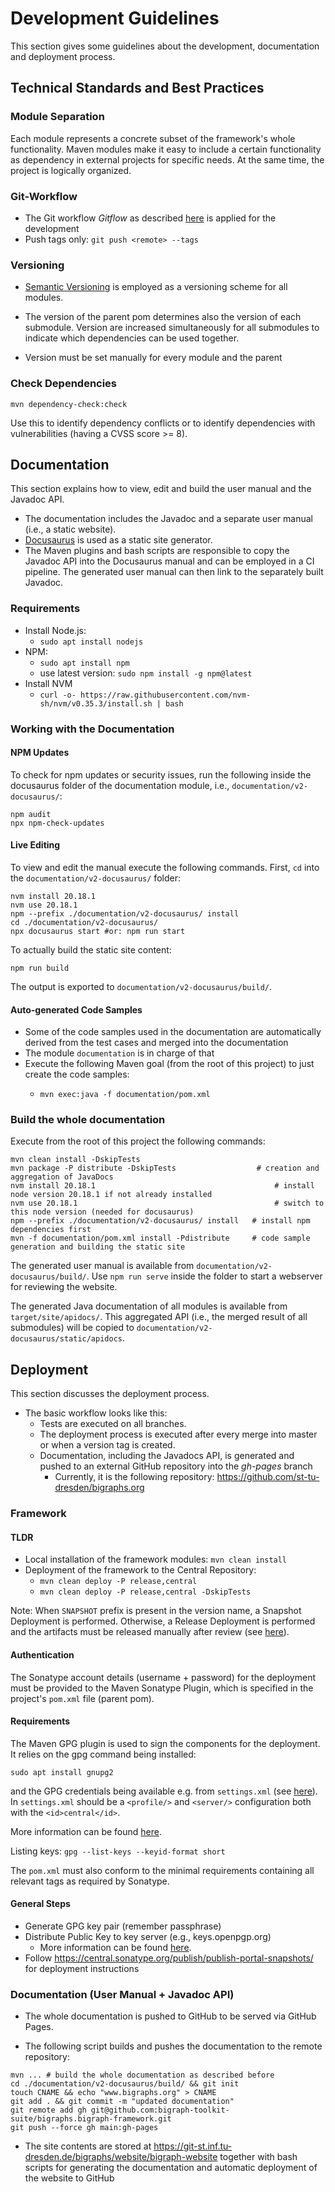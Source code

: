 # Development Guidelines

This section gives some guidelines about the development, documentation and deployment process.

## Technical Standards and Best Practices

### Module Separation

Each module represents a concrete subset of the framework's whole functionality.
Maven modules make it easy to include a certain functionality as dependency in external projects for
specific needs.
At the same time, the project is logically organized.

### Git-Workflow

- The Git workflow *Gitflow* as described [here](https://www.atlassian.com/git/tutorials/comparing-workflows/gitflow-workflow) is applied for the development
- Push tags only: `git push <remote> --tags`

### Versioning

- [Semantic Versioning](https://semver.org/) is employed as a versioning scheme for all modules.

- The version of the parent pom determines also the version of each submodule.
  Version are increased simultaneously for all submodules to indicate which dependencies
  can be used together.
- Version must be set manually for every module and the parent

### Check Dependencies

`mvn dependency-check:check`

Use this to identify dependency conflicts or to identify dependencies with vulnerabilities (having a CVSS score >= 8).

## Documentation

This section explains how to view, edit and build the user manual and the Javadoc API.

- The documentation includes the Javadoc and a separate user manual (i.e., a static website).
- [Docusaurus](https://docusaurus.io/) is used as a static site generator. 
- The Maven plugins and bash scripts are responsible to copy the Javadoc API into the Docusaurus manual and can be employed in a CI pipeline.
The generated user manual can then link to the separately built Javadoc.

### Requirements

- Install Node.js: 
  - `sudo apt install nodejs`
- NPM: 
  - `sudo apt install npm`
  - use latest version: `sudo npm install -g npm@latest`
- Install NVM
  - `curl -o- https://raw.githubusercontent.com/nvm-sh/nvm/v0.35.3/install.sh | bash`

###  Working with the Documentation

#### NPM Updates
To check for npm updates or security issues, run the following inside the docusaurus folder of the documentation module,
i.e., `documentation/v2-docusaurus/`:

```shell
npm audit
npx npm-check-updates
```

#### Live Editing

To view and edit the manual execute the following commands. 
First, `cd` into the `documentation/v2-docusaurus/` folder:

```shell
nvm install 20.18.1
nvm use 20.18.1
npm --prefix ./documentation/v2-docusaurus/ install
cd ./documentation/v2-docusaurus/
npx docusaurus start #or: npm run start
```

To actually build the static site content:
```shell
npm run build
```
The output is exported to `documentation/v2-docusaurus/build/`.

#### Auto-generated Code Samples

- Some of the code samples used in the documentation are automatically derived from the test cases and merged into the documentation
- The module `documentation` is in charge of that
- Execute the following Maven goal (from the root of this project) to just create the code samples: 
  - ```shell 
    mvn exec:java -f documentation/pom.xml
    ```

### Build the whole documentation

Execute from the root of this project the following commands:
```shell
mvn clean install -DskipTests
mvn package -P distribute -DskipTests                  # creation and aggregation of JavaDocs 
nvm install 20.18.1                                        # install node version 20.18.1 if not already installed
nvm use 20.18.1                                            # switch to this node version (needed for docusaurus)
npm --prefix ./documentation/v2-docusaurus/ install   # install npm dependencies first
mvn -f documentation/pom.xml install -Pdistribute     # code sample generation and building the static site
```

The generated user manual is available from `documentation/v2-docusaurus/build/`.
Use `npm run serve` inside the folder to start a webserver for reviewing the website.

The generated Java documentation of all modules is available from `target/site/apidocs/`.
This aggregated API (i.e., the merged result of all submodules) will be copied to `documentation/v2-docusaurus/static/apidocs`.

## Deployment

This section discusses the deployment process.

- The basic workflow looks like this:
  * Tests are executed on all branches.
  * The deployment process is executed after every merge into master or when a version tag is created.
  * Documentation, including the Javadocs API, is generated and pushed to an external GitHub repository into the *gh-pages* branch
    * Currently, it is the following repository: https://github.com/st-tu-dresden/bigraphs.org

### Framework

#### TLDR
- Local installation of the framework modules: `mvn clean install`
- Deployment of the framework to the Central Repository: 
  - `mvn clean deploy -P release,central`
  - `mvn clean deploy -P release,central -DskipTests`

Note: When `SNAPSHOT` prefix is present in the version name, a Snapshot Deployment is performed.
Otherwise, a Release Deployment is performed and the artifacts must be released manually after review (see [here](https://central.sonatype.org/publish/publish-portal-maven/)).

#### Authentication

The Sonatype account details (username + password) for the deployment must be provided to the
Maven Sonatype Plugin, which is specified in the project's `pom.xml` file (parent pom).

#### Requirements

The Maven GPG plugin is used to sign the components for the deployment.
It relies on the gpg command being installed:
```shell
sudo apt install gnupg2
```

and the GPG credentials being available e.g. from `settings.xml` (see [here](https://central.sonatype.org/publish/publish-portal-maven/)).
In `settings.xml` should be a `<profile/>` and `<server/>` configuration both with the `<id>central</id>`.

More information can be found [here](https://central.sonatype.org/publish/requirements/gpg/).

Listing keys: `gpg --list-keys --keyid-format short`

The `pom.xml` must also conform to the minimal requirements containing all relevant tags as required by Sonatype.

#### General Steps

- Generate GPG key pair (remember passphrase)
- Distribute Public Key to key server (e.g., keys.openpgp.org)
  - More information can be found [here](https://central.sonatype.org/publish/requirements/gpg/).
- Follow https://central.sonatype.org/publish/publish-portal-snapshots/ for deployment instructions

### Documentation (User Manual + Javadoc API)

- The whole documentation is pushed to GitHub to be served via GitHub Pages.

- The following script builds and pushes the documentation to the remote repository:
```shell
mvn ... # build the whole documentation as described before
cd ./documentation/v2-docusaurus/build/ && git init
touch CNAME && echo "www.bigraphs.org" > CNAME
git add . && git commit -m "updated documentation"
git remote add gh git@github.com:bigraph-toolkit-suite/bigraphs.bigraph-framework.git
git push --force gh main:gh-pages
```

- The site contents are stored at
https://git-st.inf.tu-dresden.de/bigraphs/website/bigraph-website
together with bash scripts for generating the documentation and automatic
deployment of the website to GitHub
